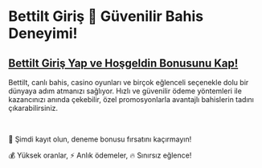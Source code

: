 # Bettilt Giriş 🎲 Güvenilir Bahis Deneyimi!

## [Bettilt Giriş Yap ve Hoşgeldin Bonusunu Kap!](https://winzhub.org/?utm_source=Bettilt&utm_medium=referral)

Bettilt, canlı bahis, casino oyunları ve birçok eğlenceli seçenekle dolu bir dünyaya adım atmanızı sağlıyor. Hızlı ve güvenilir ödeme yöntemleri ile kazancınızı anında çekebilir, özel promosyonlarla avantajlı bahislerin tadını çıkarabilirsiniz. 

<br>

🎁 Şimdi kayıt olun, deneme bonusu fırsatını kaçırmayın!

💰 Yüksek oranlar, ⚡ Anlık ödemeler, 🔥 Sınırsız eğlence!
